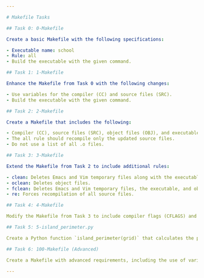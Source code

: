```yaml
---

# Makefile Tasks

## Task 0: 0-Makefile

Create a basic Makefile with the following specifications:

- Executable name: school
- Rule: all
- Build the executable with the given command.

## Task 1: 1-Makefile

Enhance the Makefile from Task 0 with the following changes:

- Use variables for the compiler (CC) and source files (SRC).
- Build the executable with the given command.

## Task 2: 2-Makefile

Create a Makefile that includes the following:

- Compiler (CC), source files (SRC), object files (OBJ), and executable name (NAME) as variables.
- The all rule should recompile only the updated source files.
- Do not use a list of all .o files.

## Task 3: 3-Makefile

Extend the Makefile from Task 2 to include additional rules:

- clean: Deletes Emacs and Vim temporary files along with the executable.
- oclean: Deletes object files.
- fclean: Deletes Emacs and Vim temporary files, the executable, and object files.
- re: Forces recompilation of all source files.

## Task 4: 4-Makefile

Modify the Makefile from Task 3 to include compiler flags (CFLAGS) and follow the specified rules.

## Task 5: 5-island_perimeter.py

Create a Python function `island_perimeter(grid)` that calculates the perimeter of an island described in a grid.

## Task 6: 100-Makefile (Advanced)

Create a Makefile with advanced requirements, including the use of variables, rules for cleaning, compiler flags, and more.

---
```

